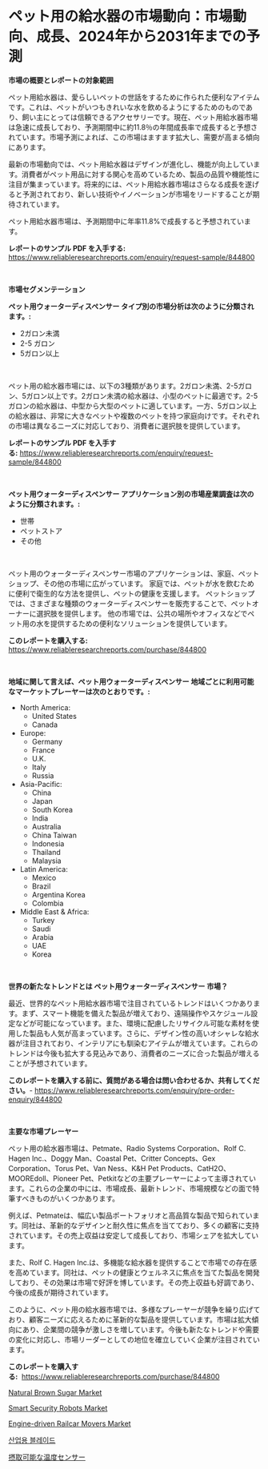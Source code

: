 <p><h1>ペット用の給水器の市場動向：市場動向、成長、2024年から2031年までの予測</h1></p><p><strong>市場の概要とレポートの対象範囲</strong></p>
<p><p>ペット用給水器は、愛らしいペットの世話をするために作られた便利なアイテムです。これは、ペットがいつもきれいな水を飲めるようにするためのものであり、飼い主にとっては信頼できるアクセサリーです。現在、ペット用給水器市場は急速に成長しており、予測期間中に約11.8％の年間成長率で成長すると予想されています。市場予測によれば、この市場はますます拡大し、需要が高まる傾向にあります。</p><p>最新の市場動向では、ペット用給水器はデザインが進化し、機能が向上しています。消費者がペット用品に対する関心を高めているため、製品の品質や機能性に注目が集まっています。将来的には、ペット用給水器市場はさらなる成長を遂げると予測されており、新しい技術やイノベーションが市場をリードすることが期待されています。</p><p>ペット用給水器市場は、予測期間中に年率11.8%で成長すると予想されています。</p></p>
<p><strong>レポートのサンプル PDF を入手する:</strong> <a href="https://www.reliableresearchreports.com/enquiry/request-sample/844800">https://www.reliableresearchreports.com/enquiry/request-sample/844800</a></p>
<p>&nbsp;</p>
<p><strong>市場セグメンテーション</strong></p>
<p><strong>ペット用ウォーターディスペンサー タイプ別の市場分析は次のように分類されます。:</strong></p>
<p><ul><li>2ガロン未満</li><li>2-5 ガロン</li><li>5ガロン以上</li></ul></p>
<p>&nbsp;</p>
<p><p>ペット用の給水器市場には、以下の3種類があります。2ガロン未満、2-5ガロン、5ガロン以上です。2ガロン未満の給水器は、小型のペットに最適です。2-5ガロンの給水器は、中型から大型のペットに適しています。一方、5ガロン以上の給水器は、非常に大きなペットや複数のペットを持つ家庭向けです。それぞれの市場は異なるニーズに対応しており、消費者に選択肢を提供しています。</p></p>
<p><strong>レポートのサンプル PDF を入手する:</strong>&nbsp;<a href="https://www.reliableresearchreports.com/enquiry/request-sample/844800">https://www.reliableresearchreports.com/enquiry/request-sample/844800</a></p>
<p>&nbsp;</p>
<p><strong> ペット用ウォーターディスペンサー アプリケーション別の市場産業調査は次のように分類されます。:</strong></p>
<p><ul><li>世帯</li><li>ペットストア</li><li>その他</li></ul></p>
<p>&nbsp;</p>
<p><p>ペット用のウォーターディスペンサー市場のアプリケーションは、家庭、ペットショップ、その他の市場に広がっています。 家庭では、ペットが水を飲むために便利で衛生的な方法を提供し、ペットの健康を支援します。 ペットショップでは、さまざまな種類のウォーターディスペンサーを販売することで、ペットオーナーに選択肢を提供します。 他の市場では、公共の場所やオフィスなどでペット用の水を提供するための便利なソリューションを提供しています。</p></p>
<p><strong>このレポートを購入する:</strong>&nbsp; <a href="https://www.reliableresearchreports.com/purchase/844800">https://www.reliableresearchreports.com/purchase/844800</a></p>
<p>&nbsp;</p>
<p><strong>地域に関して言えば、ペット用ウォーターディスペンサー 地域ごとに利用可能なマーケットプレーヤーは次のとおりです。:</strong></p>
<p><ul>
    <li>
        North America:
        <ul>
            <li>United States</li>
            <li>Canada</li>
        </ul>
    </li>
    <li>
        Europe:
        <ul>
            <li>Germany</li>
            <li>France</li>
            <li>U.K.</li>
            <li>Italy</li>
            <li>Russia</li>
        </ul>
    </li>
    <li>
        Asia-Pacific:
        <ul>
            <li>China</li>
            <li>Japan</li>
            <li>South Korea</li>
            <li>India</li>
            <li>Australia</li>
            <li>China Taiwan</li>
            <li>Indonesia</li>
            <li>Thailand</li>
            <li>Malaysia</li>
        </ul>
    </li>
    <li>
        Latin America:
        <ul>
            <li>Mexico</li>
            <li>Brazil</li>
            <li>Argentina Korea</li>
            <li>Colombia</li>
        </ul>
    </li>
    <li>
        Middle East & Africa:
        <ul>
            <li>Turkey</li>
            <li>Saudi</li>
            <li>Arabia</li>
            <li>UAE</li>
            <li>Korea</li>
        </ul>
    </li>
    </ul></p>
<p>&nbsp;</p>
<p><strong>世界の新たなトレンドとは ペット用ウォーターディスペンサー 市場？</strong></p>
<p><p>最近、世界的なペット用給水器市場で注目されているトレンドはいくつかあります。まず、スマート機能を備えた製品が増えており、遠隔操作やスケジュール設定などが可能になっています。また、環境に配慮したリサイクル可能な素材を使用した製品も人気が高まっています。さらに、デザイン性の高いオシャレな給水器が注目されており、インテリアにも馴染むアイテムが増えています。これらのトレンドは今後も拡大する見込みであり、消費者のニーズに合った製品が増えることが予想されています。</p></p>
<p><strong>このレポートを購入する前に、質問がある場合は問い合わせるか、共有してください。</strong>- <a href="https://www.reliableresearchreports.com/enquiry/pre-order-enquiry/844800">https://www.reliableresearchreports.com/enquiry/pre-order-enquiry/844800</a></p>
<p>&nbsp;</p>
<p><strong>主要な市場プレーヤー</strong></p>
<p><p>ペット用の給水器市場は、Petmate、Radio Systems Corporation、Rolf C. Hagen Inc.、Doggy Man、Coastal Pet、Critter Concepts、Gex Corporation、Torus Pet、Van Ness、K&H Pet Products、CatH2O、MOOREdoll、Pioneer Pet、Petkitなどの主要プレーヤーによって主導されています。これらの企業の中には、市場成長、最新トレンド、市場規模などの面で特筆すべきものがいくつかあります。</p><p>例えば、Petmateは、幅広い製品ポートフォリオと高品質な製品で知られています。同社は、革新的なデザインと耐久性に焦点を当てており、多くの顧客に支持されています。その売上収益は安定して成長しており、市場シェアを拡大しています。</p><p>また、Rolf C. Hagen Inc.は、多機能な給水器を提供することで市場での存在感を高めています。同社は、ペットの健康とウェルネスに焦点を当てた製品を開発しており、その効果は市場で好評を博しています。その売上収益も好調であり、今後の成長が期待されています。</p><p>このように、ペット用の給水器市場では、多様なプレーヤーが競争を繰り広げており、顧客ニーズに応えるために革新的な製品を提供しています。市場は拡大傾向にあり、企業間の競争が激しさを増しています。今後も新たなトレンドや需要の変化に対応し、市場リーダーとしての地位を確立していく企業が注目されています。</p></p>
<p><strong>このレポートを購入する:</strong>&nbsp;&nbsp;<a href="https://www.reliableresearchreports.com/purchase/844800">https://www.reliableresearchreports.com/purchase/844800</a></p>
<p><p><a href="https://github.com/dringals/Market-Research-Report-List-3/blob/main/natural-brown-sugar-market.md">Natural Brown Sugar Market</a></p><p><a href="https://issuu.com/reportprime-2/docs/smart-security-robots-market-size-2030.pptx">Smart Security Robots Market</a></p><p><a href="https://issuu.com/reportprime-2/docs/engine-driven-railcar-movers-market-size-2030.pptx">Engine-driven Railcar Movers Market</a></p><p><a href="https://github.com/OwenHamiytll568745/Market-Research-Report-List-1/blob/main/502752216194.md">산업용 블레이드</a></p><p><a href="https://github.com/sghwr779811674/Market-Research-Report-List-1/blob/main/697621717588.md">摂取可能な温度センサー</a></p></p>